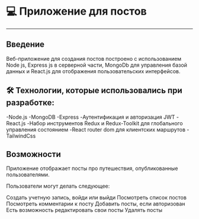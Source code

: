 
# 💻 Приложение для постов

---

## Введение
Веб-приложение для создания постов построено с использованием Node js, Express js в серверной части, MongoDb для управления базой данных и React.js для отображения пользовательских интерфейсов.


## 🛠 Технологии, которые использовались при разработке:


-Node.js
-MongoDB
-Express
-Аутентификация и авторизация JWT
-React.js
-Набор инструментов Redux и Redux-Toolkit для глобального управления состоянием
-React router dom для клиентских маршрутов
-TailwindCss


## Возможности


Приложение отображает посты про путешествия, опубликованные пользователями.

Пользователи могут делать следующее:

Создать учетную запись, войди или выйди
Посмотреть список постов
Посмотреть комментарии к посту
Добавить посты, если авторизован
Есть возможность редактировать свои посты
Удалять посты
